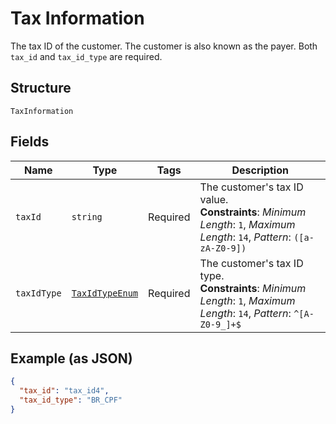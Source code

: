 
# Tax Information

The tax ID of the customer. The customer is also known as the payer. Both `tax_id` and `tax_id_type` are required.

## Structure

`TaxInformation`

## Fields

| Name | Type | Tags | Description |
|  --- | --- | --- | --- |
| `taxId` | `string` | Required | The customer's tax ID value.<br>**Constraints**: *Minimum Length*: `1`, *Maximum Length*: `14`, *Pattern*: `([a-zA-Z0-9])` |
| `taxIdType` | [`TaxIdTypeEnum`](../../doc/models/tax-id-type-enum.md) | Required | The customer's tax ID type.<br>**Constraints**: *Minimum Length*: `1`, *Maximum Length*: `14`, *Pattern*: `^[A-Z0-9_]+$` |

## Example (as JSON)

```json
{
  "tax_id": "tax_id4",
  "tax_id_type": "BR_CPF"
}
```

